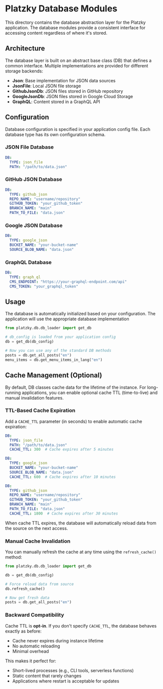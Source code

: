# Platzky Database Modules

This directory contains the database abstraction layer for the Platzky application. The database modules provide a consistent interface for accessing content regardless of where it's stored.

## Architecture

The database layer is built on an abstract base class (DB) that defines a common interface. Multiple implementations are provided for different storage backends:

- **Json**: Base implementation for JSON data sources
- **JsonFile**: Local JSON file storage
- **GithubJsonDb**: JSON files stored in GitHub repository
- **GoogleJsonDb**: JSON files stored in Google Cloud Storage
- **GraphQL**: Content stored in a GraphQL API


## Configuration

Database configuration is specified in your application config file. Each database type has its own configuration schema.

### JSON File Database

```yaml
DB:
  TYPE: json_file
  PATH: "/path/to/data.json"

```
### GitHub JSON Database

```yaml
DB:
  TYPE: github_json
  REPO_NAME: "username/repository"
  GITHUB_TOKEN: "your_github_token"
  BRANCH_NAME: "main"
  PATH_TO_FILE: "data.json"
```

### Google JSON Database

```yaml
DB:
  TYPE: google_json
  BUCKET_NAME: "your-bucket-name"
  SOURCE_BLOB_NAME: "data.json"
```

### GraphQL Database

```yaml
DB:
  TYPE: graph_ql
  CMS_ENDPOINT: "https://your-graphql-endpoint.com/api"
  CMS_TOKEN: "your_graphql_token"
```

## Usage

The database is automatically initialized based on your configuration. The application will use the appropriate database implementation

```python
from platzky.db.db_loader import get_db

# db_config is loaded from your application config
db = get_db(db_config)

# Now you can use any of the standard DB methods
posts = db.get_all_posts("en")
menu_items = db.get_menu_items_in_lang("en")
```

## Cache Management (Optional)

By default, DB classes cache data for the lifetime of the instance. For long-running applications, you can enable optional cache TTL (time-to-live) and manual invalidation features.

### TTL-Based Cache Expiration

Add a `CACHE_TTL` parameter (in seconds) to enable automatic cache expiration:

```yaml
DB:
  TYPE: json_file
  PATH: "/path/to/data.json"
  CACHE_TTL: 300  # Cache expires after 5 minutes
```

```yaml
DB:
  TYPE: google_json
  BUCKET_NAME: "your-bucket-name"
  SOURCE_BLOB_NAME: "data.json"
  CACHE_TTL: 600  # Cache expires after 10 minutes
```

```yaml
DB:
  TYPE: github_json
  REPO_NAME: "username/repository"
  GITHUB_TOKEN: "your_github_token"
  BRANCH_NAME: "main"
  PATH_TO_FILE: "data.json"
  CACHE_TTL: 1800  # Cache expires after 30 minutes
```

When cache TTL expires, the database will automatically reload data from the source on the next access.

### Manual Cache Invalidation

You can manually refresh the cache at any time using the `refresh_cache()` method:

```python
from platzky.db.db_loader import get_db

db = get_db(db_config)

# Force reload data from source
db.refresh_cache()

# Now get fresh data
posts = db.get_all_posts("en")
```

### Backward Compatibility

Cache TTL is **opt-in**. If you don't specify `CACHE_TTL`, the database behaves exactly as before:
- Cache never expires during instance lifetime
- No automatic reloading
- Minimal overhead

This makes it perfect for:
- Short-lived processes (e.g., CLI tools, serverless functions)
- Static content that rarely changes
- Applications where restart is acceptable for updates